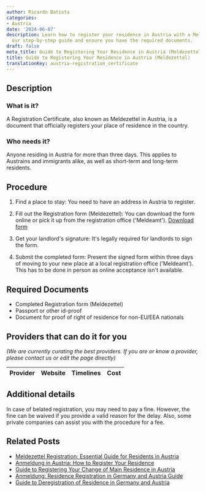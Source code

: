```yaml
---
author: Ricardo Batista
categories:
- Austria
date: '2024-06-07'
description: Learn how to register your residence in Austria with a Meldezettel. Follow
  our step-by-step guide and ensure you have the required documents.
draft: false
meta_title: Guide to Registering Your Residence in Austria (Meldezettel)
title: Guide to Registering Your Residence in Austria (Meldezettel)
translationKey: austria-registration_certificate
---
```


## Description
### What is it?
A Registration Certificate, also known as Meldezettel in Austria, is a document that officially registers your place of residence in the country.

### Who needs it?
Anyone residing in Austria for more than three days. This applies to Austrains and immigrants alike, as well as short-term and long-term residents. 

## Procedure

1. Find a place to stay: You need to have an address in Austria to register. 

2. Fill out the Registration form (Meldezettel): You can download the form online or pick it up from the registration office ('Meldeamt'). [Download form](https://www.wien.gv.at/amtswege/meldeservice/meldezettel.html)

3. Get your landlord's signature: It's legally required for landlords to sign the form. 

4. Submit the completed form: Present the signed form within three days of moving to your new place at a local registration office ('Meldeamt'). This has to be done in person as online acceptance isn't available.

## Required Documents

- Completed Registration form (Meldezettel)
- Passport or other id-proof
- Document for proof of right of residence for non-EU/EEA nationals

## Providers that can do it for you

_(We are currently curating the best providers. If you are or know a provider, please contact us or edit the page directly)_

| Provider        |     Website     |     Timelines    |       Cost      |
| --------------- | --------------- |  :-------------: | :-------------: |

## Additional details
In case of belated registration, you may need to pay a fine. However, the fine can be waived if you provide a valid reason for the delay. Also, some private companies can assist you with the procedure for a fee.


## Related Posts

- [Meldezettel Registration: Essential Guide for Residents in Austria](https://tramitit.com/guides/austria/reporting_obligation/)
- [Anmeldung in Austria: How to Register Your Residence](https://tramitit.com/guides/austria/registration_information/)
- [Guide to Registering Your Change of Main Residence in Austria](https://tramitit.com/guides/austria/change_of_main_residence/)
- [Anmeldung: Residence Registration in Germany and Austria Guide](https://tramitit.com/guides/austria/residence_registration/)
- [Guide to Deregistration of Residence in Germany and Austria](https://tramitit.com/guides/austria/deregistration_of_residence/)